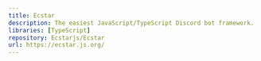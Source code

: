 ```yaml
---
title: Ecstar
description: The easiest JavaScript/TypeScript Discord bot framework.
libraries: [TypeScript]
repository: Ecstarjs/Ecstar
url: https://ecstar.js.org/
---
```

